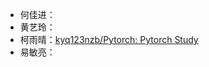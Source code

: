 * 何佳进：
* 黄艺玲：
* 柯雨晴：[kyq123nzb/Pytorch: Pytorch Study](https://github.com/kyq123nzb/Pytorch/tree/main)
* 易敏亮：
